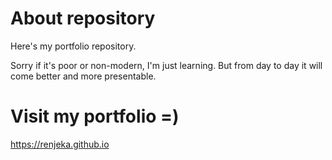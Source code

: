 # About repository
Here's my portfolio repository.

Sorry if it's poor or non-modern, I'm just learning. But from day to day it will come better and more presentable.

# Visit my portfolio =)
https://renjeka.github.io
